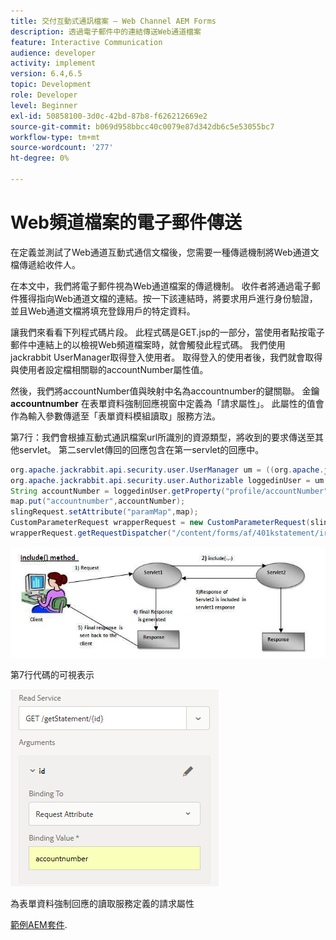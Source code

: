 ```yaml
---
title: 交付互動式通訊檔案 — Web Channel AEM Forms
description: 透過電子郵件中的連結傳送Web通道檔案
feature: Interactive Communication
audience: developer
activity: implement
version: 6.4,6.5
topic: Development
role: Developer
level: Beginner
exl-id: 50858100-3d0c-42bd-87b8-f626212669e2
source-git-commit: b069d958bbcc40c0079e87d342db6c5e53055bc7
workflow-type: tm+mt
source-wordcount: '277'
ht-degree: 0%

---
```


# Web頻道檔案的電子郵件傳送

在定義並測試了Web通道互動式通信文檔後，您需要一種傳遞機制將Web通道文檔傳遞給收件人。

在本文中，我們將電子郵件視為Web通道檔案的傳遞機制。 收件者將通過電子郵件獲得指向Web通道文檔的連結。按一下該連結時，將要求用戶進行身份驗證，並且Web通道文檔將填充登錄用戶的特定資料。

讓我們來看看下列程式碼片段。 此程式碼是GET.jsp的一部分，當使用者點按電子郵件中連結上的以檢視Web頻道檔案時，就會觸發此程式碼。 我們使用jackrabbit UserManager取得登入使用者。 取得登入的使用者後，我們就會取得與使用者設定檔相關聯的accountNumber屬性值。

然後，我們將accountNumber值與映射中名為accountnumber的鍵關聯。 金鑰 **accountnumber** 在表單資料強制回應視窗中定義為「請求屬性」。 此屬性的值會作為輸入參數傳遞至「表單資料模組讀取」服務方法。

第7行：我們會根據互動式通訊檔案url所識別的資源類型，將收到的要求傳送至其他servlet。 第二servlet傳回的回應包含在第一servlet的回應中。

```java
org.apache.jackrabbit.api.security.user.UserManager um = ((org.apache.jackrabbit.api.JackrabbitSession) session).getUserManager();
org.apache.jackrabbit.api.security.user.Authorizable loggedinUser = um.getAuthorizable(session.getUserID());
String accountNumber = loggedinUser.getProperty("profile/accountNumber")[0].getString();
map.put("accountnumber",accountNumber);
slingRequest.setAttribute("paramMap",map);
CustomParameterRequest wrapperRequest = new CustomParameterRequest(slingRequest,"GET");
wrapperRequest.getRequestDispatcher("/content/forms/af/401kstatement/irastatement/channels/web.html").include(wrapperRequest, response);
```

![包含方法方法方法](assets/includemethod.jpg)

第7行代碼的可視表示

![請求參數設定](assets/requestparameter.png)

為表單資料強制回應的讀取服務定義的請求屬性

[範例AEM套件](assets/webchanneldelivery.zip).
